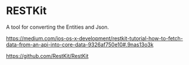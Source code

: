 # RESTKit

A tool for converting the Entities and Json.

https://medium.com/ios-os-x-development/restkit-tutorial-how-to-fetch-data-from-an-api-into-core-data-9326af750e10#.9nas13o3k

https://github.com/RestKit/RestKit